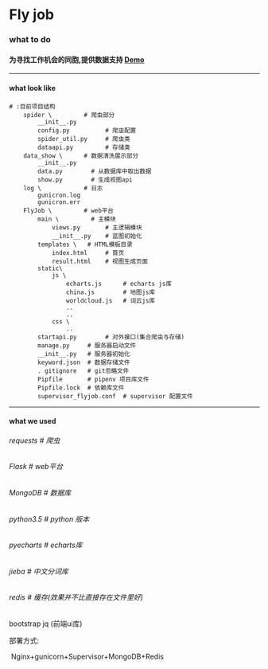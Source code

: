 # Fly job

### what to do

#### 为寻找工作机会的同胞,提供数据支持 [Demo](http://39.106.120.138)

------

#### what look like 

```
# :目前项目结构
	spider \         # 爬虫部分
		__init__.py 
		config.py          # 爬虫配置
		spider_util.py     # 爬虫类
		dataapi.py 		   # 存储类
	data_show \      # 数据清洗展示部分
		__init__.py
		data.py 	   # 从数据库中取出数据
		show.py        # 生成视图api
	log \        	 # 日志
		gunicron.log
		gunicron.err
	FlyJob \         # web平台
		main \         # 主模块
			views.py       # 主逻辑模块
 			__init__.py    # 蓝图初始化
 		templates \   # HTML模板目录
 			index.html     # 首页
 			result.html	   # 视图生成页面		
 		static\ 
 			js \
 				echarts.js      # echarts js库
 				china.js	    # 地图js库
 				worldcloud.js   # 词云js库
 				..
 				..
 			css \
 				..
 		startapi.py        # 对外接口(集合爬虫与存储)
		manage.py     # 服务器启动文件
		__init__.py   # 服务器初始化
		keyword.json  # 数据存储文件
		. gitignore   # git忽略文件
		Pipfile       # pipenv 项目库文件
		Pipfile.lock  # 依赖库文件
		supervisor_flyjob.conf  # supervisor 配置文件
```

------

#### what we used 

###### requests      # 爬虫 

###### Flask             # web平台

###### MongoDB    # 数据库

###### python3.5   # python 版本

###### pyecharts   # echarts库

###### jieba             # 中文分词库

###### redis            # 缓存(效果并不比直接存在文件里好)

bootstrap jq (前端ui库)

部署方式:

​	Nginx+gunicorn+Supervisor+MongoDB+Redis



